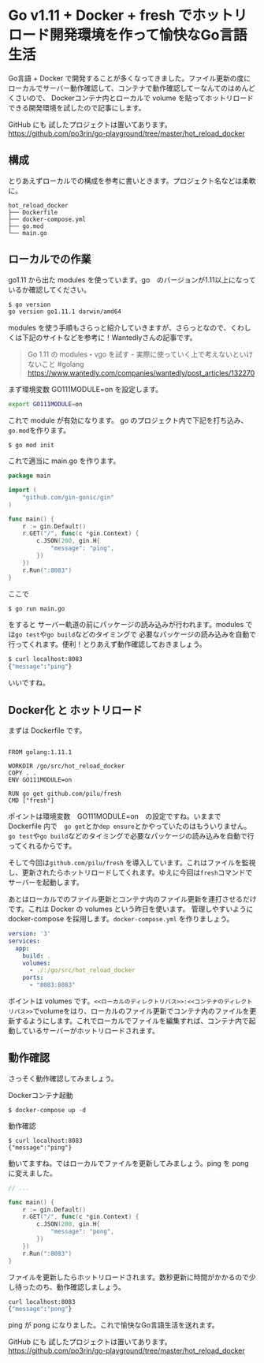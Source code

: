 # Go v1.11 + Docker + fresh でホットリロード開発環境を作って愉快なGo言語生活

Go言語 + Docker で開発することが多くなってきました。ファイル更新の度にローカルでサーバー動作確認して、コンテナで動作確認してーなんてのはめんどくさいので、
Dockerコンテナ内とローカルで volume を貼ってホットリロードできる開発環境を試したので記事にします。

GitHub にも 試したプロジェクトは置いてあります。
https://github.com/po3rin/go-playground/tree/master/hot_reload_docker



## 構成
とりあえずローカルでの構成を参考に書いときます。プロジェクト名などは柔軟に。

```
hot_reload_docker
├── Dockerfile
├── docker-compose.yml
├── go.mod
└── main.go
```

## ローカルでの作業

go1.11 から出た modules を使っています。go　のバージョンが1.11以上になっているか確認してください。

```bash
$ go version
go version go1.11.1 darwin/amd64
```

modules を使う手順もさらっと紹介していきますが、さらっとなので、くわしくは下記のサイトなどを参考に！Wantedlyさんの記事です。
> Go 1.11 の modules・vgo を試す - 実際に使っていく上で考えないといけないこと #golang
> https://www.wantedly.com/companies/wantedly/post_articles/132270

まず環境変数 GO111MODULE=on を設定します。

```bash
export GO111MODULE=on
```

これで module が有効になります。
go のプロジェクト内で下記を打ち込み、```go.mod```を作ります。

```
$ go mod init
```

これで適当に main.go を作ります。

```go:main.go
package main

import (
	"github.com/gin-gonic/gin"
)

func main() {
	r := gin.Default()
	r.GET("/", func(c *gin.Context) {
		c.JSON(200, gin.H{
			"message": "ping",
		})
	})
	r.Run(":8083")
}
```

ここで

```bash
$ go run main.go
```

をすると サーバー軌道の前にパッケージの読み込みが行われます。modules では```go test```や```go build```などのタイミングで
必要なパッケージの読み込みを自動で行ってくれます。便利！とりあえず動作確認しておきましょう。

```bash
$ curl localhost:8083
{"message":"ping"}
```

いいですね。

## Docker化 と ホットリロード

まずは Dockerfile です。

```docker:Dockerfile

FROM golang:1.11.1

WORKDIR /go/src/hot_reload_docker
COPY . .
ENV GO111MODULE=on

RUN go get github.com/pilu/fresh
CMD ["fresh"]
```

ポイントは環境変数　GO111MODULE=on　の設定ですね。いままで　Dockerfile 内で　```go get```とか```dep ensure```とかやっていたのはもういりません。```go test```や```go build```などのタイミングで必要なパッケージの読み込みを自動で行ってくれるからです。

そして今回は```github.com/pilu/fresh``` を導入しています。これはファイルを監視し、更新されたらホットリロードしてくれます。ゆえに今回は```fresh```コマンドでサーバーを起動します。

あとはローカルでのファイル更新とコンテナ内のファイル更新を連打させるだけです。これは Docker の volumes という昨日を使います。
管理しやすいように　docker-compose を採用します。```docker-compose.yml``` を作りましょう。

```yaml:docker-compose.yml
version: '3'
services:
  app:
    build: .
    volumes:
      - ./:/go/src/hot_reload_docker
    ports:
      - "8083:8083"
```

ポイントは volumes です。```<<ローカルのディレクトリパス>>:<<コンテナのディレクトリパス>>```でvolumeをはり、ローカルのファイル更新でコンテナ内のファイルを更新するようにします。これでローカルでファイルを編集すれば、コンテナ内で起動しているサーバーがホットリロードされます。

## 動作確認

さっそく動作確認してみましょう。

Dockerコンテナ起動

```
$ docker-compose up -d
```

動作確認

```
$ curl localhost:8083
{"message":"ping"}
```

動いてますね。ではローカルでファイルを更新してみましょう。ping を pong に変えました。

```go:main.go
// ...

func main() {
	r := gin.Default()
	r.GET("/", func(c *gin.Context) {
		c.JSON(200, gin.H{
			"message": "pong",
		})
	})
	r.Run(":8083")
}
```
ファイルを更新したらホットリロードされます。数秒更新に時間がかかるので少し待ったのち、動作確認しましょう。

```bash
curl localhost:8083
{"message":"pong"}
```

ping が pong になりました。これで愉快なGo言語生活を送れます。

GitHub にも 試したプロジェクトは置いてあります。
https://github.com/po3rin/go-playground/tree/master/hot_reload_docker

